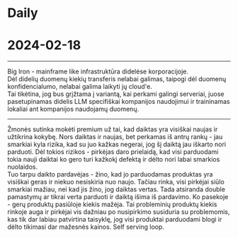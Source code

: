 # Daily

# 2024-02-18
---
Big Iron - mainframe like infrastruktūra didelėse korporacijoje.  
Dėl didelių duomenų kiekių transferis nelabai galimas, taipogi dėl duomenų konfidencialumo, nelabai galima laikyti jų cloud'e.  
Tai tikėtina, jog bus grįžtama į variantą, kai perkami galingi serveriai, juose pasetupinamas didelis LLM specifiškai kompanijos naudojimui ir traininamas lokaliai ant kompanijos naudojamų duomenų.

---
Žmonės sutinka mokėti premium už tai, kad daiktas yra visiškai naujas ir užtikrina kokybę. Nors daiktas ir naujas, bet perkamas iš antrų rankų - jau smarkiai kyla rizika, kad su juo kažkas negerai, jog šį daiktą jau iškarto nori parduoti. Dėl tokios rizikos - pirkėjas daro prielaidą, kad visi parduodami tokia nauji daiktai ko gero turi kažkokį defektą ir dėlto nori labai smarkios nuolaidos.  
Tuo tarpu daikto pardavėjas - žino, kad jo parduodamas produktas yra visiškai geras ir niekuo nesiskiria nuo naujo. Tačiau rinka, visi pirkėjai siūlo smarkiai mažiau, nei kad jis žino, jog daiktas vertas. Tada atsiranda double pamastymų ar tikrai verta parduoti ir daiktą išima iš pardavimo. Ko pasekoje - gerų produktų pasiūloje kiekis mažėja. Tai probleminių produktų kiekis rinkoje auga ir pirkėjai vis dažniau po nusipirkimo susiduria su problemomis, kas tik dar labiau patvirtina taisyklę, jog visi produktai parduodami blogi ir dėlto tikimasi dar mažesnės kainos. Self serving loop.